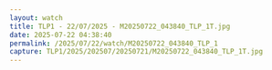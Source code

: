 ```yaml
---
layout: watch
title: TLP1 - 22/07/2025 - M20250722_043840_TLP_1T.jpg
date: 2025-07-22 04:38:40
permalink: /2025/07/22/watch/M20250722_043840_TLP_1
capture: TLP1/2025/202507/20250721/M20250722_043840_TLP_1T.jpg
---
```

